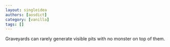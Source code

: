 ```yaml
---
layout: singleidea
authors: [aosdict]
category: [vanilla]
tags: []
---
```

Graveyards can rarely generate visible pits with no monster on top of them.

